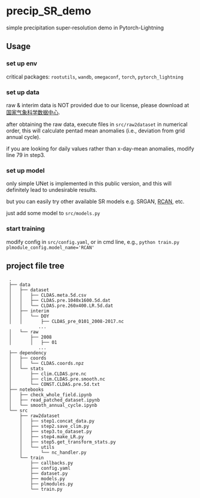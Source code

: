# precip_SR_demo

simple precipitation super-resolution demo in Pytorch-Lightning

## Usage

### set up env

critical packages: `rootutils`, `wandb`, `omegaconf`, `torch`, `pytorch_lightning`

### set up data

raw & interim data is NOT provided due to our license, please download at [国家气象科学数据中心](https://data.cma.cn/data/detail/dataCode/NAFP_CLDAS2.0_NRT.html).

after obtaining the raw data, execute files in `src/raw2dataset` in numerical order, this will calculate pentad mean anomalies (i.e., deviation from grid annual cycle).

if you are looking for daily values rather than x-day-mean anomalies, modify line 79 in step3.

### set up model

only simple UNet is implemented in this public version, and this will definitely lead to undesirable results.

but you can easily try other available SR models e.g. SRGAN, [RCAN](https://github.com/yjn870/RCAN-pytorch), etc.

just add some model to `src/models.py`

### start training

modify config in `src/config.yaml`, or in cmd line, e.g., `python train.py plmodule_config.model_name='RCAN'`

## project file tree

```
 .
 ├── data
 │   ├── dataset
 │   │   ├── CLDAS.meta.5d.csv
 │   │   ├── CLDAS.pre.1040x1600.5d.dat
 │   │   └── CLDAS.pre.260x400.LR.5d.dat
 │   ├── interim
 │   │   └── DOY
 │   │       ├── CLDAS_pre_0101_2008-2017.nc
            ...
 │   └── raw
 │       ├── 2008
 │       │   ├── 01
            ...
 ├── dependency
 │   ├── coords
 │   │   └── CLDAS.coords.npz
 │   └── stats
 │       ├── clim.CLDAS.pre.nc
 │       ├── clim.CLDAS.pre.smooth.nc
 │       └── CONST.CLDAS.pre.5d.txt
 ├── notebooks
 │   ├── check_whole_field.ipynb
 │   ├── read_patched_dataset.ipynb
 │   └── smooth_annual_cycle.ipynb
 └── src
     ├── raw2dataset
     │   ├── step1.concat_data.py
     │   ├── step2.save_clim.py
     │   ├── step3.to_dataset.py
     │   ├── step4.make_LR.py
     │   ├── step5.get_transform_stats.py
     │   └── utils
     │       └── nc_handler.py
     └── train
         ├── callbacks.py
         ├── config.yaml
         ├── dataset.py
         ├── models.py
         ├── plmodules.py
         └── train.py
```
